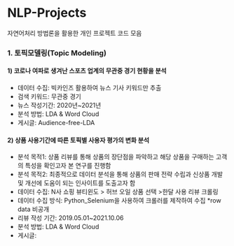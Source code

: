 # NLP-Projects
자연어처리 방법론을 활용한 개인 프로젝트 코드 모음

### 1. 토픽모델링(Topic Modeling)
#### 1) 코로나 여파로 생겨난 스포츠 업계의 무관중 경기 현황을 분석
- 데이터 수집: 빅카인즈 활용하여 뉴스 기사 키워드만 추출
- 검색 키워드: 무관중 경기
- 뉴스 작성기간: 2020년~2021년
- 분석 방법: LDA & Word Cloud
- 게시글: Audience-free-LDA
#### 2) 상품 사용기간에 따른 토픽별 사용자 평가의 변화 분석
- 분석 목적1: 상품 리뷰를 통해 상품의 장단점을 파악하고 해당 상품을 구매하는 고객의 특성을 확인고자 본 연구를 진행함 
- 분석 목적2: 최종적으로 데이터 분석을 통해 상품의 판매 전략 수립과 신상품 개발 및 개선에 도움이 되는 인사이트를 도출고자 함
- 데이터 수집: N사 쇼핑 뷰티윈도 > 허브 오일 상품 선택 >한달 사용 리뷰 크롤링
- 데이터 수집 방식: Python_Selenium을 사용하여 크롤러를 제작하여 수집 *row data 비공개
- 리뷰 작성 기간: 2019.05.01~2021.10.06
- 분석 방법: LDA & Word Cloud
- 게시글: 
